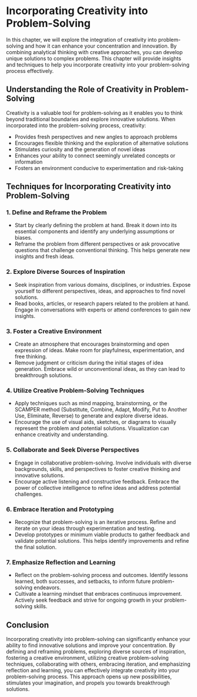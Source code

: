 Incorporating Creativity into Problem-Solving
======================================================

In this chapter, we will explore the integration of creativity into problem-solving and how it can enhance your concentration and innovation. By combining analytical thinking with creative approaches, you can develop unique solutions to complex problems. This chapter will provide insights and techniques to help you incorporate creativity into your problem-solving process effectively.

Understanding the Role of Creativity in Problem-Solving
-------------------------------------------------------

Creativity is a valuable tool for problem-solving as it enables you to think beyond traditional boundaries and explore innovative solutions. When incorporated into the problem-solving process, creativity:

* Provides fresh perspectives and new angles to approach problems
* Encourages flexible thinking and the exploration of alternative solutions
* Stimulates curiosity and the generation of novel ideas
* Enhances your ability to connect seemingly unrelated concepts or information
* Fosters an environment conducive to experimentation and risk-taking

Techniques for Incorporating Creativity into Problem-Solving
------------------------------------------------------------

### 1. Define and Reframe the Problem

* Start by clearly defining the problem at hand. Break it down into its essential components and identify any underlying assumptions or biases.
* Reframe the problem from different perspectives or ask provocative questions that challenge conventional thinking. This helps generate new insights and fresh ideas.

### 2. Explore Diverse Sources of Inspiration

* Seek inspiration from various domains, disciplines, or industries. Expose yourself to different perspectives, ideas, and approaches to find novel solutions.
* Read books, articles, or research papers related to the problem at hand. Engage in conversations with experts or attend conferences to gain new insights.

### 3. Foster a Creative Environment

* Create an atmosphere that encourages brainstorming and open expression of ideas. Make room for playfulness, experimentation, and free thinking.
* Remove judgment or criticism during the initial stages of idea generation. Embrace wild or unconventional ideas, as they can lead to breakthrough solutions.

### 4. Utilize Creative Problem-Solving Techniques

* Apply techniques such as mind mapping, brainstorming, or the SCAMPER method (Substitute, Combine, Adapt, Modify, Put to Another Use, Eliminate, Reverse) to generate and explore diverse ideas.
* Encourage the use of visual aids, sketches, or diagrams to visually represent the problem and potential solutions. Visualization can enhance creativity and understanding.

### 5. Collaborate and Seek Diverse Perspectives

* Engage in collaborative problem-solving. Involve individuals with diverse backgrounds, skills, and perspectives to foster creative thinking and innovative solutions.
* Encourage active listening and constructive feedback. Embrace the power of collective intelligence to refine ideas and address potential challenges.

### 6. Embrace Iteration and Prototyping

* Recognize that problem-solving is an iterative process. Refine and iterate on your ideas through experimentation and testing.
* Develop prototypes or minimum viable products to gather feedback and validate potential solutions. This helps identify improvements and refine the final solution.

### 7. Emphasize Reflection and Learning

* Reflect on the problem-solving process and outcomes. Identify lessons learned, both successes, and setbacks, to inform future problem-solving endeavors.
* Cultivate a learning mindset that embraces continuous improvement. Actively seek feedback and strive for ongoing growth in your problem-solving skills.

Conclusion
----------

Incorporating creativity into problem-solving can significantly enhance your ability to find innovative solutions and improve your concentration. By defining and reframing problems, exploring diverse sources of inspiration, fostering a creative environment, utilizing creative problem-solving techniques, collaborating with others, embracing iteration, and emphasizing reflection and learning, you can effectively integrate creativity into your problem-solving process. This approach opens up new possibilities, stimulates your imagination, and propels you towards breakthrough solutions.

